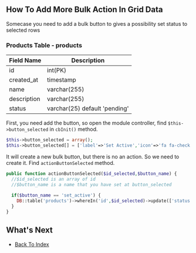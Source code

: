 ## How To Add More Bulk Action In Grid Data

Somecase you need to add a bulk button to gives a possibility set status to selected rows

### Products Table - products
| Field Name | Description |
| ---------- | ----------- |
| id | int(PK) |
| created_at | timestamp |
| name | varchar(255) |
| description | varchar(255) |
| status | varchar(25) default 'pending' |

First, you need add the button, so open the module controller, find `$this->button_selected` in `cbInit()` method.
```php
$this->button_selected = array();
$this->button_selected[] = ['label'=>'Set Active','icon'=>'fa fa-check','name'=>'set_active'];
```
It will create a new bulk button, but there is no an action. So we need to create it. Find `actionButtonSelected` method.
```php
public function actionButtonSelected($id_selected,$button_name) {
  //$id_selected is an array of id 
  //$button_name is a name that you have set at button_selected 
  
  if($button_name == 'set_active') {
    DB::table('products')->whereIn('id',$id_selected)->update(['status'=>'active']);
  }
}
```

## What's Next
- [Back To Index](./index.md)
